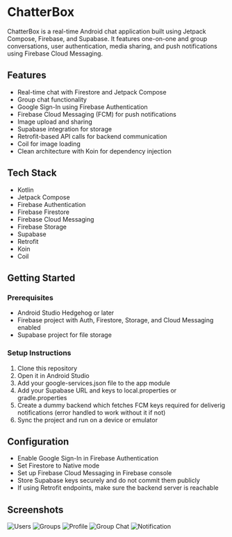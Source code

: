 # ChatterBox

ChatterBox is a real-time Android chat application built using Jetpack Compose, Firebase, and Supabase. It features one-on-one and group conversations, user authentication, media sharing, and push notifications using Firebase Cloud Messaging.

## Features

- Real-time chat with Firestore and Jetpack Compose
- Group chat functionality
- Google Sign-In using Firebase Authentication
- Firebase Cloud Messaging (FCM) for push notifications
- Image upload and sharing
- Supabase integration for storage
- Retrofit-based API calls for backend communication
- Coil for image loading
- Clean architecture with Koin for dependency injection

## Tech Stack

- Kotlin
- Jetpack Compose
- Firebase Authentication
- Firebase Firestore
- Firebase Cloud Messaging
- Firebase Storage
- Supabase
- Retrofit
- Koin
- Coil

## Getting Started

### Prerequisites

- Android Studio Hedgehog or later
- Firebase project with Auth, Firestore, Storage, and Cloud Messaging enabled
- Supabase project for file storage

### Setup Instructions

1. Clone this repository
2. Open it in Android Studio
3. Add your google-services.json file to the app module
4. Add your Supabase URL and keys to local.properties or gradle.properties
5. Create a dummy backend which fetches FCM keys required for deliverig notifications (error handled to work without it if not)
6. Sync the project and run on a device or emulator

## Configuration

- Enable Google Sign-In in Firebase Authentication
- Set Firestore to Native mode
- Set up Firebase Cloud Messaging in Firebase console
- Store Supabase keys securely and do not commit them publicly
- If using Retrofit endpoints, make sure the backend server is reachable

## Screenshots

![Users](screenshots/UserChats.jpg)
![Groups](screenshots/Groups.jpg)
![Profile](screenshots/Profile.jpg)
![Group Chat](screenshots/GroupChat.jpg)
![Notification](screenshots/Notification.jpg)
